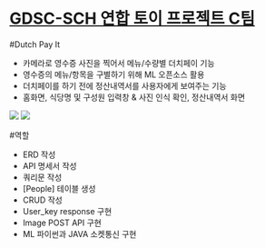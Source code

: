 [GDSC-SCH 연합 토이 프로젝트 C팀]( https://www.notion.so/GDSC-SCH-C-39d76bb123d64f03a5894d674ffd0af5)
=============================
#Dutch Pay It

- 카메라로 영수증 사진을 찍어서 메뉴/수량별 더치페이 기능
- 영수증의 메뉴/항목을 구별하기 위해 ML 오픈소스 활용
- 더치페이를 하기 전에 정산내역서를 사용자에게 보여주는 기능
- 홈화면, 식당명 및 구성원 입력창 & 사진 인식 확인, 정산내역서 화면



<img src="https://s3.us-west-2.amazonaws.com/secure.notion-static.com/fe660e1b-db1f-4336-9aa8-cb816151d303/Untitled.png?X-Amz-Algorithm=AWS4-HMAC-SHA256&X-Amz-Content-Sha256=UNSIGNED-PAYLOAD&X-Amz-Credential=AKIAT73L2G45EIPT3X45%2F20230207%2Fus-west-2%2Fs3%2Faws4_request&X-Amz-Date=20230207T080221Z&X-Amz-Expires=86400&X-Amz-Signature=a963d9d9fb5c2516160e649b23b5b770a13f2c3b530ea22157109eab7d9b4ad2&X-Amz-SignedHeaders=host&response-content-disposition=filename%3D%22Untitled.png%22&x-id=GetObject"></img>
<img src="https://s3.us-west-2.amazonaws.com/secure.notion-static.com/0f2523bb-9986-43aa-8137-2d3dc43bc402/KakaoTalk_20230122_234722240.jpg?X-Amz-Algorithm=AWS4-HMAC-SHA256&X-Amz-Content-Sha256=UNSIGNED-PAYLOAD&X-Amz-Credential=AKIAT73L2G45EIPT3X45%2F20230207%2Fus-west-2%2Fs3%2Faws4_request&X-Amz-Date=20230207T080356Z&X-Amz-Expires=86400&X-Amz-Signature=5832ad0b9c3f3172abea8f77caa6db36b3a6e52de95f5408eab7ea81b1e16ebe&X-Amz-SignedHeaders=host&response-content-disposition=filename%3D%22KakaoTalk_20230122_234722240.jpg%22&x-id=GetObject"></img>

#역할
- ERD 작성
- API 명세서 작성
- 쿼리문 작성
- [People] 테이블 생성
- CRUD 작성
- User_key response 구현
- Image POST API 구현
- ML 파이썬과 JAVA 소켓통신 구현
